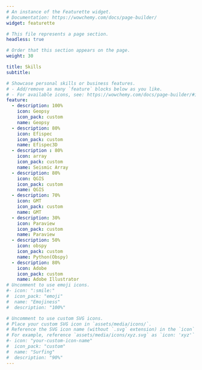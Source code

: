 ```yaml
---
# An instance of the Featurette widget.
# Documentation: https://wowchemy.com/docs/page-builder/
widget: featurette

# This file represents a page section.
headless: true

# Order that this section appears on the page.
weight: 30

title: Skills
subtitle:

# Showcase personal skills or business features.
# - Add/remove as many `feature` blocks below as you like.
# - For available icons, see: https://wowchemy.com/docs/page-builder/#icons
feature:
  - description: 100%
    icon: Geopsy
    icon_pack: custom
    name: Geopsy
  - description: 80%
    icon: Efispec
    icon_pack: custom
    name: Efispec3D
  - description : 80%
    icon: array
	icon_pack: custom
	name: Seismic Array
  - description: 80%
    icon: QGIS
    icon_pack: custom
    name: QGIS
  - description: 70%
    icon: GMT
    icon_pack: custom
    name: GMT
  - description: 30%
    icon: Paraview
	icon_pack: custom
	name: Paraview
  - description: 50%
    icon: obspy
    icon_pack: custom
    name: Python(Obspy)
  - description: 80% 
    icon: Adobe
    icon_pack: custom
    name: Adobe Illustrator	
# Uncomment to use emoji icons.
#- icon: ":smile:"
#  icon_pack: "emoji"
#  name: "Emojiness"
#  description: "100%"

# Uncomment to use custom SVG icons.
# Place your custom SVG icon in `assets/media/icons/`.
# Reference the SVG icon name (without `.svg` extension) in the `icon` field.
# For example, reference `assets/media/icons/xyz.svg` as `icon: 'xyz'`
#- icon: "your-custom-icon-name"
#  icon_pack: "custom"
#  name: "Surfing"
#  description: "90%"
---
```


